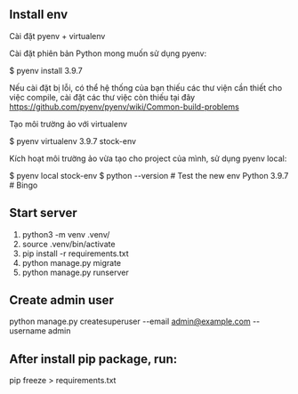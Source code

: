 ## Install env

Cài đặt pyenv + virtualenv

Cài đặt phiên bản Python mong muốn sử dụng pyenv:

$ pyenv install 3.9.7

Nếu cài đặt bị lỗi, có thể hệ thống của bạn thiếu các thư viện cần thiết cho việc compile, cài đặt các thư việc còn thiếu tại đây https://github.com/pyenv/pyenv/wiki/Common-build-problems

Tạo môi trường ảo với virtualenv

$ pyenv virtualenv 3.9.7 stock-env

Kích hoạt môi trường ảo vừa tạo cho project của mình, sử dụng pyenv local:

$ pyenv local stock-env
$ python --version # Test the new env
Python 3.9.7 # Bingo

## Start server

1. python3 -m venv .venv/
2. source .venv/bin/activate
3. pip install -r requirements.txt
4. python manage.py migrate
5. python manage.py runserver

## Create admin user
python manage.py createsuperuser --email admin@example.com --username admin

## After install pip package, run:
pip freeze > requirements.txt
